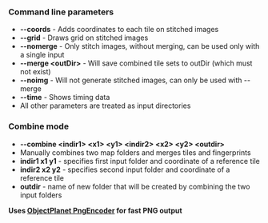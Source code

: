 ### Command line parameters

* **--coords** - Adds coordinates to each tile on stitched images
* **--grid** - Draws grid on stitched images
* **--nomerge** - Only stitch images, without merging, can be used only with a single input
* **--merge \<outDir>** - Will save combined tile sets to outDir (which must not exist)
* **--noimg** - Will not generate stitched images, can only be used with --merge
* **--time** - Shows timing data
* All other parameters are treated as input directories

### Combine mode

* **--combine \<indir1> \<x1> \<y1> \<indir2> \<x2> \<y2> \<outdir>**
 * Manually combines two map folders and merges tiles and fingerprints
 * **indir1 x1 y1** - specifies first input folder and coordinate of a reference tile
 * **indir2 x2 y2** - specifies second input folder and coordinate of a reference tile
 * **outdir** - name of new folder that will be created by combining the two input folders


**Uses [ObjectPlanet PngEncoder](http://objectplanet.com/pngencoder/) for fast PNG output**
